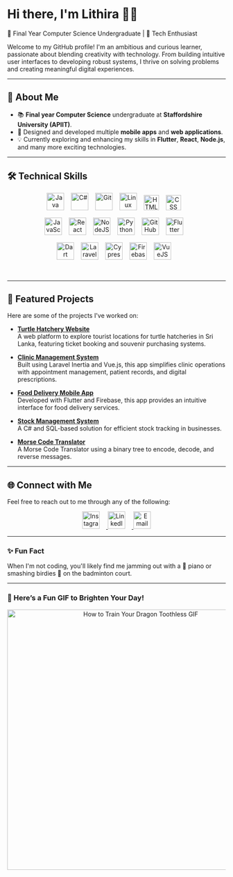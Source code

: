 # Hi there, I'm Lithira 👨‍💻

🌟 Final Year Computer Science Undergraduate | 🎨 Tech Enthusiast

Welcome to my GitHub profile! I'm an ambitious and curious learner, passionate about blending creativity with technology. From building intuitive user interfaces to developing robust systems, I thrive on solving problems and creating meaningful digital experiences.

---

## 🚀 About Me
- 📚 **Final year Computer Science** undergraduate at **Staffordshire University (APIIT)**.
- 🎨 Designed and developed multiple **mobile apps** and **web applications**.
- 💡 Currently exploring and enhancing my skills in **Flutter**, **React**, **Node.js**, and many more exciting technologies.

---

## 🛠️ Technical Skills

<p align="center">
  <img alt="Java" width="40px" style="padding-right: 12px;" src="https://cdn.jsdelivr.net/gh/devicons/devicon/icons/java/java-original.svg"/>
  <img alt="C#" width="40px" style="padding-right: 12px;" src="https://cdn.jsdelivr.net/gh/devicons/devicon@latest/icons/csharp/csharp-original.svg"/>
  <img alt="Git" width="40px" style="padding-right: 12px;" src="https://cdn.jsdelivr.net/gh/devicons/devicon/icons/git/git-original.svg" />
  <img alt="Linux" width="40px" style="padding-right: 12px;" src="https://cdn.jsdelivr.net/gh/devicons/devicon/icons/linux/linux-original.svg" />
  <img alt="HTML" width="35px" style="padding-right: 12px;" src="https://cdn.jsdelivr.net/gh/devicons/devicon/icons/html5/html5-plain.svg" />
  <img alt="CSS" width="35px" style="padding-right: 12px;" src="https://cdn.jsdelivr.net/gh/devicons/devicon/icons/css3/css3-plain.svg" />
</p>

<p align="center">
  <img alt="JavaScript" width="40px" style="padding-right: 12px;" src="https://cdn.jsdelivr.net/gh/devicons/devicon/icons/javascript/javascript-plain.svg" />
  <img alt="React" width="40px" style="padding-right: 12px;" src="https://cdn.jsdelivr.net/gh/devicons/devicon/icons/react/react-original.svg" />
  <img alt="NodeJS" width="40px" style="padding-right: 12px;" src="https://cdn.jsdelivr.net/gh/devicons/devicon/icons/nodejs/nodejs-original.svg" />
  <img alt="Python" width="40px" style="padding-right: 12px;" src="https://cdn.jsdelivr.net/gh/devicons/devicon/icons/python/python-plain.svg" />
  <img alt="GitHub" width="40px" style="padding-right: 12px;" src="https://img.icons8.com/ios11/512/FFFFFF/github.png" />
  <img alt="Flutter" width="40px" style="padding-right: 12px;" src="https://cdn.jsdelivr.net/gh/devicons/devicon@latest/icons/flutter/flutter-original.svg" />
</p>

<p align="center">
  <img alt="Dart" width="40px" style="padding-right: 12px;" src="https://cdn.jsdelivr.net/gh/devicons/devicon@latest/icons/dart/dart-original.svg" />
  <img alt="Laravel" width="40px" style="padding-right: 12px;" src="https://cdn.jsdelivr.net/gh/devicons/devicon@latest/icons/laravel/laravel-original.svg" />
  <img alt="Cypress" width="40px" style="padding-right: 12px;" src="https://cdn.jsdelivr.net/gh/devicons/devicon@latest/icons/cypressio/cypressio-original.svg" />
  <img alt="Firebase" width="40px" style="padding-right: 12px;" src="https://cdn.jsdelivr.net/gh/devicons/devicon@latest/icons/firebase/firebase-original.svg" />
  <img alt="VueJS" width="40px" style="padding-right: 12px;" src="https://cdn.jsdelivr.net/gh/devicons/devicon@latest/icons/vuejs/vuejs-original.svg" />
</p>

<br />

---

## 🌟 Featured Projects

Here are some of the projects I've worked on:

- **[Turtle Hatchery Website](https://github.com/lithirasilva/WDOS2-github.io)**  
  A web platform to explore tourist locations for turtle hatcheries in Sri Lanka, featuring ticket booking and souvenir purchasing systems.

- **[Clinic Management System](https://github.com/lithirasilva/Solo-Med)**  
  Built using Laravel Inertia and Vue.js, this app simplifies clinic operations with appointment management, patient records, and digital prescriptions.

- **[Food Delivery Mobile App](https://github.com/lithirasilva/dishdash-cb0120203)**  
  Developed with Flutter and Firebase, this app provides an intuitive interface for food delivery services.

- **[Stock Management System](https://github.com/lithirasilva/Stockmngsys)**  
  A C# and SQL-based solution for efficient stock tracking in businesses.

- **[Morse Code Translator](https://github.com/lithirasilva/Morse-Code-Translator)**  
  A Morse Code Translator using a binary tree to encode, decode, and reverse messages.

---

## 🌐 Connect with Me

Feel free to reach out to me through any of the following:

<p align="center">
  <a href="https://www.instagram.com/lithira.silva/" target="_blank" >
    <img src="https://upload.wikimedia.org/wikipedia/commons/thumb/9/95/Instagram_logo_2022.svg/1200px-Instagram_logo_2022.svg.png" alt="Instagram" width="40" style="border: none; outline: none; padding-right: 15px;" />
  </a>
  <a href="https://www.linkedin.com/in/lithira-silva" target="_blank">
    <img src="https://cdn.jsdelivr.net/gh/devicons/devicon@latest/icons/linkedin/linkedin-original.svg" alt="LinkedIn" width="40" style="padding-right: 15px;" />
  </a>
  <a href="mailto:lithira.uthsara@gmail.com">
    <img src="https://img.icons8.com/color/452/gmail-new.png" alt="Email" width="40" style="border: none; outline: none;" />
  </a>
</p>

---

### ✨ Fun Fact

When I'm not coding, you'll likely find me jamming out with a 🎹 piano or smashing birdies 🏸 on the badminton court.

---

### 🎉 Here’s a Fun GIF to Brighten Your Day!

<p align="center">
  <img src="https://media1.tenor.com/m/65WLS0vxcEEAAAAd/how-to-train-your-dragon-toothless.gif" alt="How to Train Your Dragon Toothless GIF" width="600" />
</p>





